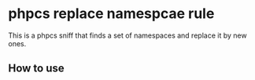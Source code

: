 # phpcs replace namespcae rule

This is a phpcs sniff that finds a set of namespaces and replace it by new ones.

## How to use


